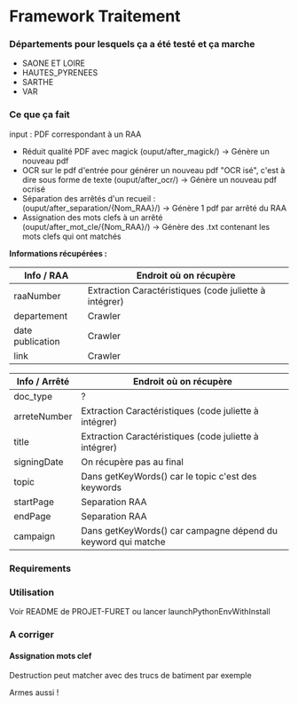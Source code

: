 # Framework Traitement


### Départements pour lesquels ça a été testé et ça marche

- SAONE ET LOIRE
- HAUTES_PYRENEES
- SARTHE
- VAR

### Ce que ça fait

input : PDF correspondant à un RAA 

- Réduit qualité PDF avec magick (ouput/after_magick/) -> Génère un nouveau pdf
- OCR sur le pdf d'entrée pour générer un nouveau pdf "OCR isé", c'est à dire sous forme de texte (ouput/after_ocr/) -> Génère un nouveau pdf ocrisé
- Séparation des arrêtés d'un recueil : (ouput/after_separation/{Nom_RAA}/) -> Génère 1 pdf par arrêté du RAA 
- Assignation des mots clefs à un arrêté (ouput/after_mot_cle/{Nom_RAA}/) -> Génère des .txt contenant les mots clefs qui ont matchés

**Informations récupérées :**

| Info / RAA       | Endroit où on récupère                                              |                       
|------------------|---------------------------------------------------------------------|
| raaNumber        | Extraction Caractéristiques (code juliette à intégrer)              |                                                                 
| departement      | Crawler                                                             | OK
| date publication | Crawler                                                             | OK
| link             | Crawler                                                             | OK


| Info / Arrêté    | Endroit où on récupère                                              |                  
|------------------|---------------------------------------------------------------------|
| doc_type         | ?                                                                   |
| arreteNumber     | Extraction Caractéristiques (code juliette à intégrer)              | TO DO
| title            | Extraction Caractéristiques (code juliette à intégrer)              | TO DO
| signingDate      | On récupère pas au final                                            | 
| topic            | Dans getKeyWords() car le topic c'est des keywords                  |
| startPage        | Separation RAA                                                      | OK 
| endPage          | Separation RAA                                                      | OK
| campaign         | Dans getKeyWords() car campagne dépend du keyword qui matche        | TO DO now
                                                                                         

### Requirements

### Utilisation

Voir README de PROJET-FURET ou lancer launchPythonEnvWithInstall

### A corriger 

#### Assignation mots clef

Destruction peut matcher avec des trucs de batiment par exemple

Armes aussi !






